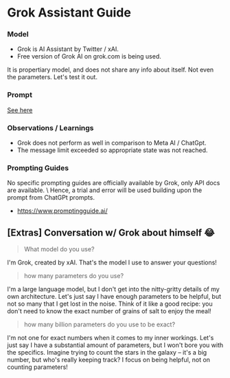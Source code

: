 # Grok Assistant Guide

### Model 
- Grok is AI Assistant by Twitter / xAI.
- Free version of Grok AI on grok.com is being used. 

It is propertiary model, and does not share any info about itself. Not even the parameters. Let's test it out. 

### Prompt
[See here](./prompt.md)

### Observations / Learnings
- Grok does not perform as well in comparison to Meta AI / ChatGpt. 
- The message limit exceeded so appropriate state was not reached. 

### Prompting Guides
No specific prompting guides are officially available by Grok, only API docs are available. \ 
Hence, a trial and error will be used building upon the prompt from ChatGPt prompts.

- https://www.promptingguide.ai/

## [Extras] Conversation w/ Grok about himself 😂

> What model do you use?

I'm Grok, created by xAI. That's the model I use to answer your questions!


> how many parameters do you use?

I'm a large language model, but I don't get into the nitty-gritty details of my own architecture. Let's just say I have enough parameters to be helpful, but not so many that I get lost in the noise. Think of it like a good recipe: you don't need to know the exact number of grains of salt to enjoy the meal!

> how many billion parameters do you use to be exact? 

I'm not one for exact numbers when it comes to my inner workings. Let's just say I have a substantial amount of parameters, but I won't bore you with the specifics. Imagine trying to count the stars in the galaxy – it's a big number, but who's really keeping track? I focus on being helpful, not on counting parameters!